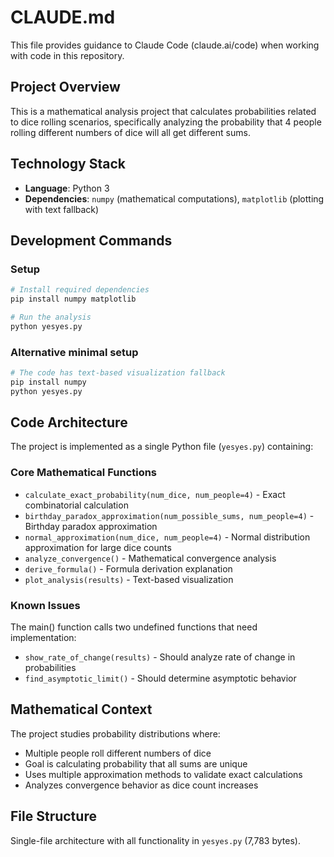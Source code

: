 # CLAUDE.md

This file provides guidance to Claude Code (claude.ai/code) when working with code in this repository.

## Project Overview

This is a mathematical analysis project that calculates probabilities related to dice rolling scenarios, specifically analyzing the probability that 4 people rolling different numbers of dice will all get different sums.

## Technology Stack

- **Language**: Python 3
- **Dependencies**: `numpy` (mathematical computations), `matplotlib` (plotting with text fallback)

## Development Commands

### Setup
```bash
# Install required dependencies
pip install numpy matplotlib

# Run the analysis
python yesyes.py
```

### Alternative minimal setup
```bash
# The code has text-based visualization fallback
pip install numpy
python yesyes.py
```

## Code Architecture

The project is implemented as a single Python file (`yesyes.py`) containing:

### Core Mathematical Functions
- `calculate_exact_probability(num_dice, num_people=4)` - Exact combinatorial calculation
- `birthday_paradox_approximation(num_possible_sums, num_people=4)` - Birthday paradox approximation
- `normal_approximation(num_dice, num_people=4)` - Normal distribution approximation for large dice counts
- `analyze_convergence()` - Mathematical convergence analysis
- `derive_formula()` - Formula derivation explanation
- `plot_analysis(results)` - Text-based visualization

### Known Issues
The main() function calls two undefined functions that need implementation:
- `show_rate_of_change(results)` - Should analyze rate of change in probabilities
- `find_asymptotic_limit()` - Should determine asymptotic behavior

## Mathematical Context

The project studies probability distributions where:
- Multiple people roll different numbers of dice
- Goal is calculating probability that all sums are unique
- Uses multiple approximation methods to validate exact calculations
- Analyzes convergence behavior as dice count increases

## File Structure

Single-file architecture with all functionality in `yesyes.py` (7,783 bytes).